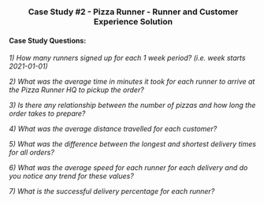 ### <p align="center" style="margin-top: 0px;">  Case Study #2 - Pizza Runner - Runner and Customer Experience Solution

#### Case Study Questions:

*1) How many runners signed up for each 1 week period? (i.e. week starts 2021-01-01)*

*2) What was the average time in minutes it took for each runner to arrive at the Pizza Runner HQ to pickup the order?*

*3) Is there any relationship between the number of pizzas and how long the order takes to prepare?*

*4) What was the average distance travelled for each customer?*

*5) What was the difference between the longest and shortest delivery times for all orders?*

*6) What was the average speed for each runner for each delivery and do you notice any trend for these values?*

*7) What is the successful delivery percentage for each runner?*
